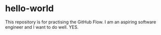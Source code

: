 # hello-world
This repository is for practising the GitHub Flow.
I am an aspiring software engineer and I want to do well.
YES.
